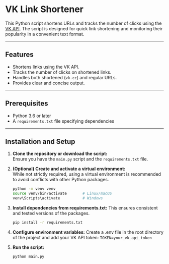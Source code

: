 # VK Link Shortener

This Python script shortens URLs and tracks the number of clicks using the [VK API](https://vk.com). The script is designed for quick link shortening and monitoring their popularity in a convenient text format.

---

## Features
- Shortens links using the VK API.
- Tracks the number of clicks on shortened links.
- Handles both shortened (`vk.cc`) and regular URLs.
- Provides clear and concise output.

---

## Prerequisites
- Python 3.6 or later
- A `requirements.txt` file specifying dependencies

---

## Installation and Setup

1. **Clone the repository or download the script:**  
   Ensure you have the `main.py` script and the `requirements.txt` file.

2. **(Optional) Create and activate a virtual environment:**  
   While not strictly required, using a virtual environment is recommended to avoid conflicts with other Python packages.
   ```bash
   python -m venv venv
   source venv/bin/activate       # Linux/macOS
   venv\Scripts\activate          # Windows
   
3. **Install dependencies from requirements.txt:**
This ensures consistent and tested versions of the packages.
   ```bash
   pip install -r requirements.txt
   
4. **Configure environment variables:**
Create a .env file in the root directory of the project and add your VK API token:
```TOKEN=your_vk_api_token```


5. **Run the script:**
   ```bash
   python main.py